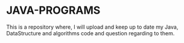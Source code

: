 # JAVA-PROGRAMS

This is a repository where, I will upload and keep up to date my Java, DataStructure and algorithms code and question regarding to them.
